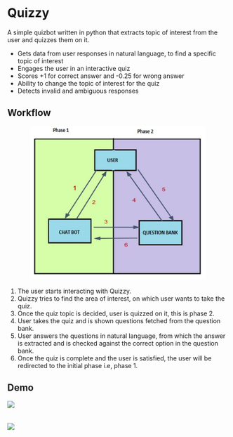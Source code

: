 # Quizzy

A simple quizbot written in python that extracts topic of interest from the user and quizzes them on it.
- Gets data from user responses in natural language, to find a specific topic of interest
- Engages the user in an interactive quiz
- Scores +1 for correct answer and -0.25 for wrong answer
- Ability to change the topic of interest for the quiz
- Detects invalid and ambiguous responses

## Workflow
<div align="center">
  <img src="screenshots/workflow.jpg" height=350 width=400>
</div>

1. The user starts interacting with Quizzy.
2. Quizzy tries to find the area of interest, on which user wants to take the quiz.
3. Once the quiz topic is decided, user is quizzed on it, this is phase 2.
4. User takes the quiz and is shown questions fetched from the question bank.
5. User answers the questions in natural language, from which the answer is extracted and is checked against the correct option in the question bank.
6. Once the quiz is complete and the user is satisfied, the user will be redirected to the initial phase i.e, phase 1.

## Demo
![](/screenshots/2.png?raw=true)
<br></br>

![](/screenshots/3.png?raw=true)

